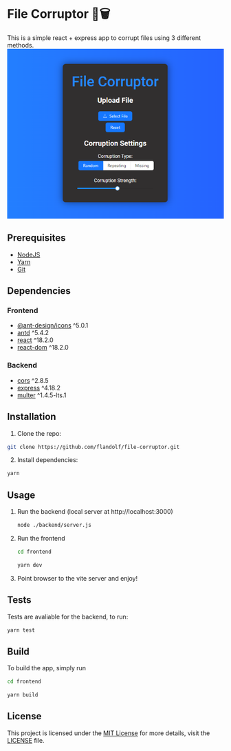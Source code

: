 # File Corruptor 📁🗑️
This is a simple react + express app to corrupt files using 3 different methods.
![Screenshot](screenshot.png)
## Prerequisites
- [NodeJS](https://nodejs.org)
- [Yarn](https://yarnpkg.com/)
- [Git](https://git-scm.com/)

## Dependencies
### Frontend

- [@ant-design/icons](https://www.npmjs.com/package/@ant-design/icons) ^5.0.1
- [antd](https://www.npmjs.com/package/antd) ^5.4.2
- [react](https://www.npmjs.com/package/react) ^18.2.0
- [react-dom](https://www.npmjs.com/package/react-dom) ^18.2.0

### Backend
- [cors](https://www.npmjs.com/package/cors) ^2.8.5
- [express](https://www.npmjs.com/package/express) ^4.18.2
- [multer](https://www.npmjs.com/package/multer) ^1.4.5-lts.1

## Installation
1. Clone the repo:
```bash
git clone https://github.com/flandolf/file-corruptor.git
```
2. Install dependencies:
```bash
yarn
```
## Usage
1. Run the backend (local server at http://localhost:3000)
    ```bash
    node ./backend/server.js
    ```
2. Run the frontend
    ```bash
    cd frontend
    ```
    ```bash
    yarn dev
    ```
3. Point browser to the vite server and enjoy!

## Tests
Tests are avaliable for the backend, to run:
```bash
yarn test
```

## Build

To build the app, simply run 
```bash
cd frontend
```
```bash
yarn build
```

## License
This project is licensed under the [MIT License](LICENSE) for more details, visit the [LICENSE](LICENSE) file.